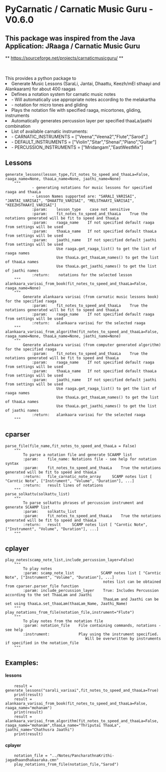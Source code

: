 # PyCarnatic / Carnatic Music Guru - V0.6.0
## This package was inspired from the Java Application: JRaaga / Carnatic Music Guru
** https://sourceforge.net/projects/carnaticmusicguru/ **

<br>
<br>This provides a python package to <br>
	<li>Generate Music Lessons (SaraLi, Jantai, Dhaattu, Keezh/mEl sthaayi and Alankaaram) for about 400 raagas
	<li>Defines a notation system for carnatic music notes
		<li>- Will automatically use appropriate notes according to the melakartha
		<li>- notation for micro tones and gliding
	<li>Plays the notation file with specified raaga, micortones, gliding, instruments
		<li>Automatically generates percussion layer per specified thaaLa/jaathi combination
	<li> List of available carnatic instruments:
	<li> 	-	CARNATIC_INSTRUMENTS = ["Veena","Veena2","Flute","Sarod",]
	<li> 	-	DEFAULT_INSTRUMENTS = ["Violin","Sitar","Shenai","Piano","Guitar"]
	<li> 	-	PERCUSSION_INSTRUMENTS = ["Mridangam","EastWestMix"]
	

## Lessons
```
generate_lessons(lesson_type,fit_notes_to_speed_and_thaaLa=False, raaga_name=None, thaaLa_name=None, jaathi_name=None) 
    """
            - generating notations for music lessons for specified raaga and thaaLa
            - Lesson Names supported are: "SARALI_VARISAI", "JANTAI_VARISAI", "DHAATTU_VARISAI", "MELSTHAAYI_VARISAI", "KEEZHSTHAAYI_VARISAI"]
            :param:    lesson_type    case not sensitive
            :param:    fit_notes_to_speed_and_thaaLa    True the notations generated will be fit to speed and thaaLa
            :param:    raaga_name    If not specified default raaga from settings will be used
            :param:    thaaLa_name   If not specified default thaaLa from settings will be used
            :param:    jaathi_name   If not specified default jaathi from settings will be used
                       Use raaga.get_raaga_list() to get the list of raaga names
                       Use thaaLa.get_thaaLam_names() to get the list of thaaLa names
                       Use thaaLa.get_jaathi_names() to get the list of jaathi names
            :return:    notations for the selected lesson
    """
alankaara_varisai_from_book(fit_notes_to_speed_and_thaaLa=False, raaga_name=None)
    """
        Generate alankaara varisai (from carnatic music lessons book) for the specified raaga
            :param:    fit_notes_to_speed_and_thaaLa    True the notations generated will be fit to speed and thaaLa
            :param:    raaga_name    If not specified default raaga from settings will be used
            :return:   alankaara varisai for the selected raaga
    """
alankaara_varisai_from_algorithm(fit_notes_to_speed_and_thaaLa=False, raaga_name=None, thaaLa_name=None, jaathi_name=None)
    """
        Generate alankaara varisai (from computer generated algorithm) for the specified raaga
            :param:    fit_notes_to_speed_and_thaaLa    True the notations generated will be fit to speed and thaaLa
            :param:    raaga_name    If not specified default raaga from settings will be used
            :param:    thaaLa_name   If not specified default thaaLa from settings will be used
            :param:    jaathi_name   If not specified default jaathi from settings will be used
                       Use raaga.get_raaga_list() to get the list of raaga names
                       Use thaaLa.get_thaaLam_names() to get the list of thaaLa names
                       Use thaaLa.get_jaathi_names() to get the list of jaathi names
            :return:   alankaara varisai for the selected raaga
    """
```
## cparser
```
parse_file(file_name,fit_notes_to_speed_and_thaaLa = False)
    """
        To parse a notation file and generate SCAAMP list
        :param:    file_name: Notations file - see help for notation syntax
        :param:    fit_notes_to_speed_and_thaaLa    True the notations generated will be fit to speed and thaaLa
        :return:   file_carnatic_note_array     SCAMP notes list [ "Carntic Note", ["Instrument", "Volume", "Duration"], ...]
        :return:   result lines of notations
    """
parse_solkattu(solkattu_list)
    """
        To parse solkattu phrases of percussion instrument and  generate SCAAMP list
        :param:    solkattu_list
        :param:    fit_notes_to_speed_and_thaaLa    True the notations generated will be fit to speed and thaaLa
        :return:   result     SCAMP notes list [ "Carntic Note", ["Instrument", "Volume", "Duration"], ...]
    """
```
## cplayer
```
play_notes(scamp_note_list,include_percussion_layer=False)
    """
        To play notes
        :param: scamp_note_list            SCAMP notes list [ "Carntic Note", ["Instrument", "Volume", "Duration"], ...]
                                            notes list can be obtained from cparser.parser_file function
        :param: include_percussion_layer    True: Includes Percussion according to the set ThaaLam and Jaathi
                                            ThaaLam and Jaathi can be set using thaaLa.set_thaaLam(thaaLam_Name, Jaathi_Name) 
    """
play_notations_from_file(notation_file,instrument="Flute")
    """
        To play notes from the notation file
        :param: notation_file    File containing commands, notations - see help
        :instrument:             Play using the instrument specified. 
                                    Will be overwritten by instruments if specified in the notation_file 
    """
```
## Examples:
#### lessons
```
    result = generate_lessons("sarali_varisai",fit_notes_to_speed_and_thaaLa=True)
    print(result)
    result = alankaara_varisai_from_book(fit_notes_to_speed_and_thaaLa=False, raaga_name="mohanam")
    print(result)
    result = alankaara_varisai_from_algorithm(fit_notes_to_speed_and_thaaLa=False, raaga_name="mohanam",thaaLa_name="Thriputai ThaaLa", jaathi_name="Chathusra Jaathi")
    print(result)
```
#### cplayer
```
    notation_file = "../Notes/PancharathnaKrithi-jagadhaandhakaaraka.cmn"
    play_notations_from_file(notation_file,"Sarod")
```